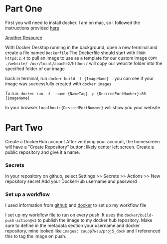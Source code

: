 # Part One

First you will need to install docker. I am on mac, so I followed the instructions provided [here](https://docs.docker.com/desktop/install/mac-install/)

[Another Resource](https://www.theserverside.com/blog/Coffee-Talk-Java-News-Stories-and-Opinions/How-to-dockerize-Apache-httpd-web-servers)

With Docker Desktop running in the background, open a new terminal and create a file named `Dockerfile`
The Dockerfile should start with `FROM httpd:2.4` to pull an image to use as a template for our custom image
`COPY ./website/ /usr/local/apache2/htdocs/` will copy our website folder into the specified folder of our image

back in terminal, run `docker build -t {ImageName} .`
you can see if your image was successfully created with `docker images`

To run: `docker run -d --name {NameTag} -p {DesiredPortNumber}:80 {ImageName}`

In your browser `localhost:{DesiredPortNumber}` will show you your website

# Part Two

Create a DockerHub account
After verifying your account, the homescreen will have a "Create Repository" button; likely center left screen.
Create a public repository and give it a name.

### Secrets
In your repository on github, select Settings >> Secrets >> Actions >> New repository secret 
Add your DockerHub username and password

### Set up a workflow
I used information from [github](https://docs.github.com/en/actions/publishing-packages/publishing-docker-images#publishing-images-to-docker-hub) and [docker](https://docs.docker.com/build/ci/github-actions/) to set up my workflow file

I set up my workflow file to run on every push. It uses the `docker/build-push-action@v3` to publish the image to my docker hub repository. Make sure to define in the metadata section your username and docker repository, mine looked like `images: caupp7wsu/proj5_dock` and I referenced this to tag the image on push.